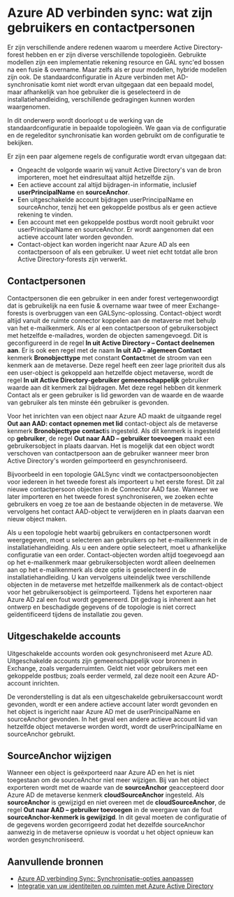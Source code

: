 <properties
    pageTitle="Azure AD verbinden sync: wat zijn gebruikers en contactpersonen | Microsoft Azure"
    description="Gebruikers en contactpersonen in Azure AD verbinden sync uitgelegd."
    services="active-directory"
    documentationCenter=""
    authors="markusvi"
    manager="femila"
    editor=""/>

<tags
    ms.service="active-directory"
    ms.workload="identity"
    ms.tgt_pltfrm="na"
    ms.devlang="na"
    ms.topic="article"
    ms.date="10/10/2016"
    ms.author="markusvi;andkjell"/>


# <a name="azure-ad-connect-sync-understanding-users-and-contacts"></a>Azure AD verbinden sync: wat zijn gebruikers en contactpersonen

Er zijn verschillende andere redenen waarom u meerdere Active Directory-forest hebben en er zijn diverse verschillende topologieën. Gebruikte modellen zijn een implementatie rekening resource en GAL sync'ed bossen na een fusie & overname. Maar zelfs als er puur modellen, hybride modellen zijn ook. De standaardconfiguratie in Azure verbinden met AD-synchronisatie komt niet wordt ervan uitgegaan dat een bepaald model, maar afhankelijk van hoe gebruiker die is geselecteerd in de installatiehandleiding, verschillende gedragingen kunnen worden waargenomen.

In dit onderwerp wordt doorloopt u de werking van de standaardconfiguratie in bepaalde topologieën. We gaan via de configuratie en de regeleditor synchronisatie kan worden gebruikt om de configuratie te bekijken.

Er zijn een paar algemene regels de configuratie wordt ervan uitgegaan dat:

- Ongeacht de volgorde waarin wij vanuit Active Directory's van de bron importeren, moet het eindresultaat altijd hetzelfde zijn.
- Een actieve account zal altijd bijdragen-in informatie, inclusief **userPrincipalName** en **sourceAnchor**.
- Een uitgeschakelde account bijdragen userPrincipalName en sourceAnchor, tenzij het een gekoppelde postbus als er geen actieve rekening te vinden.
- Een account met een gekoppelde postbus wordt nooit gebruikt voor userPrincipalName en sourceAnchor. Er wordt aangenomen dat een actieve account later worden gevonden.
- Contact-object kan worden ingericht naar Azure AD als een contactpersoon of als een gebruiker. U weet niet echt totdat alle bron Active Directory-forests zijn verwerkt.

## <a name="contacts"></a>Contactpersonen

Contactpersonen die een gebruiker in een ander forest vertegenwoordigt dat is gebruikelijk na een fusie & overname waar twee of meer Exchange-forests is overbruggen van een GALSync-oplossing. Contact-object wordt altijd vanuit de ruimte connector koppelen aan de metaverse met behulp van het e-mailkenmerk. Als er al een contactpersoon of gebruikersobject met hetzelfde e-mailadres, worden de objecten samengevoegd. Dit is geconfigureerd in de regel **In uit Active Directory – Contact deelnemen aan**. Er is ook een regel met de naam **In uit AD – algemeen Contact** kenmerk **Bronobjecttype** met constant **Contact**met de stroom van een kenmerk aan de metaverse. Deze regel heeft een zeer lage prioriteit dus als een user-object is gekoppeld aan hetzelfde object metaverse, wordt de regel **In uit Active Directory-gebruiker gemeenschappelijk** gebruiker waarde aan dit kenmerk zal bijdragen. Met deze regel hebben dit kenmerk Contact als er geen gebruiker is lid geworden van de waarde en de waarde van gebruiker als ten minste één gebruiker is gevonden.

Voor het inrichten van een object naar Azure AD maakt de uitgaande regel **Out aan AAD: contact opnemen met lid** contact-object als de metaverse kenmerk **Bronobjecttype** **contact**is ingesteld. Als dit kenmerk is ingesteld op **gebruiker**, de regel **Out naar AAD – gebruiker toevoegen** maakt een gebruikersobject in plaats daarvan.
Het is mogelijk dat een object wordt verschoven van contactpersoon aan de gebruiker wanneer meer bron Active Directory's worden geïmporteerd en gesynchroniseerd.

Bijvoorbeeld in een topologie GALSync vindt we contactpersoonobjecten voor iedereen in het tweede forest als importeert u het eerste forest. Dit zal nieuwe contactpersoon objecten in de Connector AAD fase. Wanneer we later importeren en het tweede forest synchroniseren, we zoeken echte gebruikers en voeg ze toe aan de bestaande objecten in de metaverse. We vervolgens het contact AAD-object te verwijderen en in plaats daarvan een nieuw object maken.

Als u een topologie hebt waarbij gebruikers en contactpersonen wordt weergegeven, moet u selecteren aan gebruikers op het e-mailkenmerk in de installatiehandleiding. Als u een andere optie selecteert, moet u afhankelijke configuratie van een order. Contact-objecten worden altijd toegevoegd aan op het e-mailkenmerk maar gebruikersobjecten wordt alleen deelnemen aan op het e-mailkenmerk als deze optie is geselecteerd in de installatiehandleiding. U kan vervolgens uiteindelijk twee verschillende objecten in de metaverse met hetzelfde mailkenmerk als de contact-object voor het gebruikersobject is geïmporteerd. Tijdens het exporteren naar Azure AD zal een fout wordt gegenereerd. Dit gedrag is inherent aan het ontwerp en beschadigde gegevens of de topologie is niet correct geïdentificeerd tijdens de installatie zou geven.

## <a name="disabled-accounts"></a>Uitgeschakelde accounts

Uitgeschakelde accounts worden ook gesynchroniseerd met Azure AD. Uitgeschakelde accounts zijn gemeenschappelijk voor bronnen in Exchange, zoals vergaderruimten. Geldt niet voor gebruikers met een gekoppelde postbus; zoals eerder vermeld, zal deze nooit een Azure AD-account inrichten.

De veronderstelling is dat als een uitgeschakelde gebruikersaccount wordt gevonden, wordt er een andere actieve account later wordt gevonden en het object is ingericht naar Azure AD met de userPrincipalName en sourceAnchor gevonden. In het geval een andere actieve account lid van hetzelfde object metaverse worden wordt, wordt de userPrincipalName en sourceAnchor gebruikt.

## <a name="changing-sourceanchor"></a>SourceAnchor wijzigen

Wanneer een object is geëxporteerd naar Azure AD en het is niet toegestaan om de sourceAnchor niet meer wijzigen. Bij van het object exporteren wordt met de waarde van de **sourceAnchor** geaccepteerd door Azure AD de metaverse kenmerk **cloudSourceAnchor** ingesteld. Als **sourceAnchor** is gewijzigd en niet overeen met de **cloudSourceAnchor**, de regel **Out naar AAD – gebruiker toevoegen** in de weergave van de fout **sourceAnchor-kenmerk is gewijzigd**. In dit geval moeten de configuratie of de gegevens worden gecorrigeerd zodat het dezelfde sourceAnchor aanwezig in de metaverse opnieuw is voordat u het object opnieuw kan worden gesynchroniseerd.

## <a name="additional-resources"></a>Aanvullende bronnen

* [Azure AD verbinding Sync: Synchronisatie-opties aanpassen](active-directory-aadconnectsync-whatis.md)
* [Integratie van uw identiteiten op ruimten met Azure Active Directory](active-directory-aadconnect.md)
